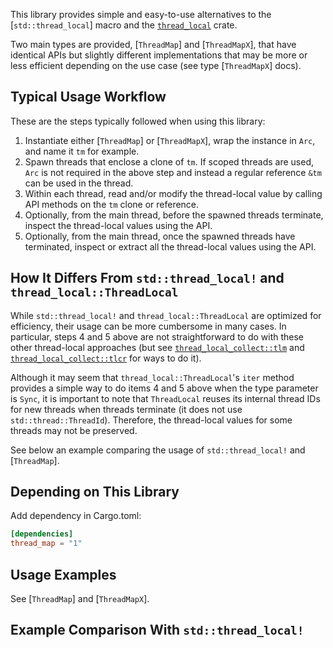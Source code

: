 This library provides simple and easy-to-use alternatives to the [`std::thread_local`] macro and the [`thread_local`](https://crates.io/crates/thread_local) crate.

Two main types are provided, [`ThreadMap`] and [`ThreadMapX`], that have identical APIs but slightly different implementations that may be more or less efficient depending on the use case (see type [`ThreadMapX`] docs).

## Typical Usage Workflow

These are the steps typically followed when using this library:

1. Instantiate either [`ThreadMap`] or [`ThreadMapX`], wrap the instance in `Arc`, and name it `tm` for example.
2. Spawn threads that enclose a clone of `tm`. If scoped threads are used, `Arc` is not required in the above step and instead a regular reference `&tm` can be used in the thread.
3. Within each thread, read and/or modify the thread-local value by calling API methods on the `tm` clone or reference.
4. Optionally, from the main thread, before the spawned threads terminate, inspect the thread-local values using the API.
5. Optionally, from the main thread, once the spawned threads have terminated, inspect or extract all the thread-local values using the API.

## How It Differs From `std::thread_local!` and `thread_local::ThreadLocal`

While `std::thread_local!` and `thread_local::ThreadLocal` are optimized for efficiency, their usage can be more cumbersome in many cases. In particular, steps 4 and 5 above are not straightforward to do with these other thread-local approaches (but see [`thread_local_collect::tlm`](https://docs.rs/thread_local_collect/latest/thread_local_collect/tlm/index.html) and [`thread_local_collect::tlcr`](https://docs.rs/thread_local_collect/latest/thread_local_collect/tlcr/index.html) for ways to do it).

Although it may seem that `thread_local::ThreadLocal`'s `iter` method provides a simple way to do items 4 and 5 above when the type parameter is `Sync`, it is important to note that `ThreadLocal` reuses its internal thread IDs for new threads when threads terminate (it does not use `std::thread::ThreadId`). Therefore, the thread-local values for some threads may not be preserved.

See below an example comparing the usage of `std::thread_local!` and [`ThreadMap`].

## Depending on This Library

Add dependency in Cargo.toml:
```toml
[dependencies]
thread_map = "1"
```

## Usage Examples

See [`ThreadMap`] and [`ThreadMapX`].

## Example Comparison With `std::thread_local!`


